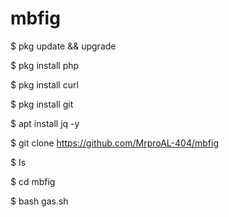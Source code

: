 # mbfig

$ pkg update && upgrade

$ pkg install php

$ pkg install curl

$ pkg install git

$ apt install jq -y

$ git clone https://github.com/MrproAL-404/mbfig

$ Is

$ cd mbfig

$ bash gas.sh
